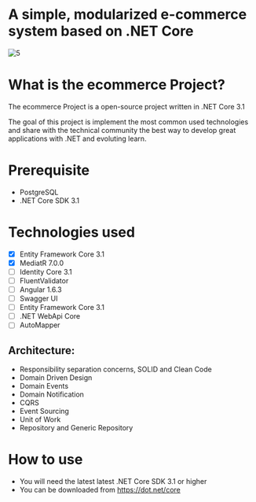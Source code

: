 # A simple, modularized e-commerce system based on .NET Core


![5](https://user-images.githubusercontent.com/1322130/131916590-daf90d7f-ccb1-4013-9d59-ca970a04f0a1.png)

What is the ecommerce Project?
=====================
The ecommerce Project is a open-source project written in .NET Core 3.1

The goal of this project is implement the most common used technologies and share with the technical community the best way to develop great applications with .NET and evoluting learn.

# Prerequisite
- PostgreSQL
- .NET Core SDK 3.1

# Technologies used
- [x] Entity Framework Core 3.1
- [x] MediatR 7.0.0
- [ ] Identity Core 3.1
- [ ] FluentValidator
- [ ] Angular 1.6.3
- [ ] Swagger UI
- [ ] Entity Framework Core 3.1
- [ ] .NET WebApi Core
- [ ] AutoMapper

## Architecture:
- Responsibility separation concerns, SOLID and Clean Code
- Domain Driven Design
- Domain Events
- Domain Notification
- CQRS
- Event Sourcing
- Unit of Work
- Repository and Generic Repository



# How to use
- You will need the latest latest .NET Core SDK 3.1 or higher
- You can be downloaded from https://dot.net/core
